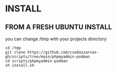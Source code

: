 # INSTALL
## FROM A FRESH UBUNTU INSTALL 
you can change /tmp with your projects directory 
```shell script
cd /tmp
git clone https://github.com/csodaszarvas-gh/scripts/tree/main/phpmyadmin-podman
cd scripts/phpmyadmin-podman
sh install.sh
```
